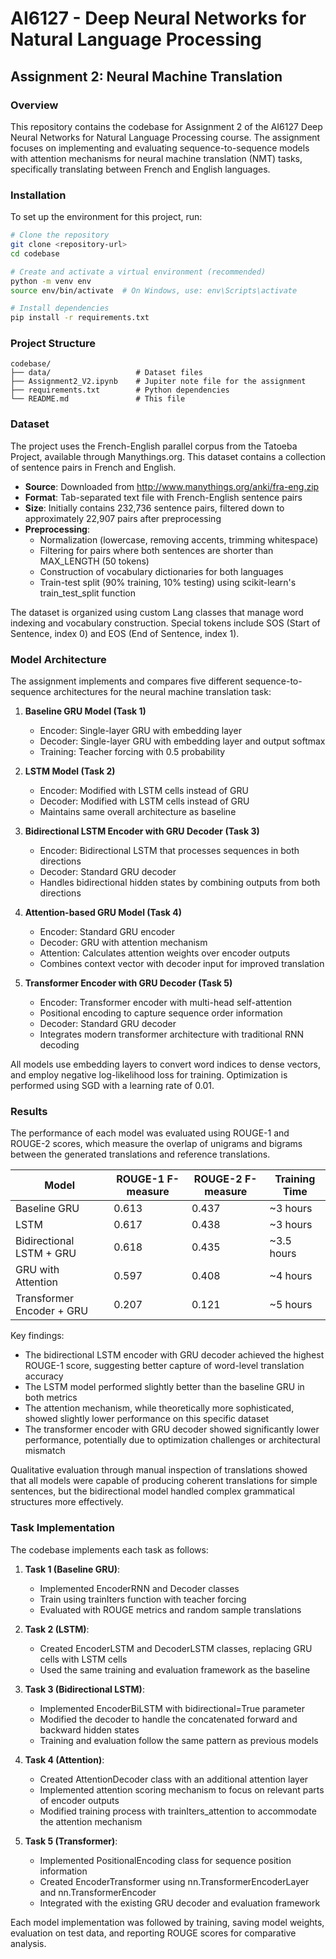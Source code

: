 # AI6127 - Deep Neural Networks for Natural Language Processing

## Assignment 2: Neural Machine Translation

### Overview

This repository contains the codebase for Assignment 2 of the AI6127 Deep Neural Networks for Natural Language Processing course. The assignment focuses on implementing and evaluating sequence-to-sequence models with attention mechanisms for neural machine translation (NMT) tasks, specifically translating between French and English languages.

### Installation

To set up the environment for this project, run:

```bash
# Clone the repository
git clone <repository-url>
cd codebase

# Create and activate a virtual environment (recommended)
python -m venv env
source env/bin/activate  # On Windows, use: env\Scripts\activate

# Install dependencies
pip install -r requirements.txt
```

### Project Structure

```
codebase/
├── data/                   # Dataset files
├── Assignment2_V2.ipynb    # Jupiter note file for the assignment           
├── requirements.txt        # Python dependencies
└── README.md               # This file
```

### Dataset

The project uses the French-English parallel corpus from the Tatoeba Project, available through Manythings.org. This dataset contains a collection of sentence pairs in French and English.

- **Source**: Downloaded from http://www.manythings.org/anki/fra-eng.zip
- **Format**: Tab-separated text file with French-English sentence pairs
- **Size**: Initially contains 232,736 sentence pairs, filtered down to approximately 22,907 pairs after preprocessing
- **Preprocessing**:
  - Normalization (lowercase, removing accents, trimming whitespace)
  - Filtering for pairs where both sentences are shorter than MAX_LENGTH (50 tokens)
  - Construction of vocabulary dictionaries for both languages
  - Train-test split (90% training, 10% testing) using scikit-learn's train_test_split function
  
The dataset is organized using custom Lang classes that manage word indexing and vocabulary construction. Special tokens include SOS (Start of Sentence, index 0) and EOS (End of Sentence, index 1).

### Model Architecture

The assignment implements and compares five different sequence-to-sequence architectures for the neural machine translation task:

1. **Baseline GRU Model (Task 1)**
   - Encoder: Single-layer GRU with embedding layer
   - Decoder: Single-layer GRU with embedding layer and output softmax
   - Training: Teacher forcing with 0.5 probability

2. **LSTM Model (Task 2)**
   - Encoder: Modified with LSTM cells instead of GRU
   - Decoder: Modified with LSTM cells instead of GRU
   - Maintains same overall architecture as baseline

3. **Bidirectional LSTM Encoder with GRU Decoder (Task 3)**
   - Encoder: Bidirectional LSTM that processes sequences in both directions
   - Decoder: Standard GRU decoder
   - Handles bidirectional hidden states by combining outputs from both directions

4. **Attention-based GRU Model (Task 4)**
   - Encoder: Standard GRU encoder
   - Decoder: GRU with attention mechanism
   - Attention: Calculates attention weights over encoder outputs
   - Combines context vector with decoder input for improved translation

5. **Transformer Encoder with GRU Decoder (Task 5)**
   - Encoder: Transformer encoder with multi-head self-attention
   - Positional encoding to capture sequence order information
   - Decoder: Standard GRU decoder
   - Integrates modern transformer architecture with traditional RNN decoding

All models use embedding layers to convert word indices to dense vectors, and employ negative log-likelihood loss for training. Optimization is performed using SGD with a learning rate of 0.01.

### Results

The performance of each model was evaluated using ROUGE-1 and ROUGE-2 scores, which measure the overlap of unigrams and bigrams between the generated translations and reference translations.

| Model                        | ROUGE-1 F-measure | ROUGE-2 F-measure | Training Time |
|------------------------------|-------------------|-------------------|---------------|
| Baseline GRU                 | 0.613             | 0.437             | ~3 hours      |
| LSTM                         | 0.617             | 0.438             | ~3 hours      |
| Bidirectional LSTM + GRU     | 0.618             | 0.435             | ~3.5 hours    |
| GRU with Attention           | 0.597             | 0.408             | ~4 hours      |
| Transformer Encoder + GRU    | 0.207             | 0.121             | ~5 hours      |

Key findings:
- The bidirectional LSTM encoder with GRU decoder achieved the highest ROUGE-1 score, suggesting better capture of word-level translation accuracy
- The LSTM model performed slightly better than the baseline GRU in both metrics
- The attention mechanism, while theoretically more sophisticated, showed slightly lower performance on this specific dataset
- The transformer encoder with GRU decoder showed significantly lower performance, potentially due to optimization challenges or architectural mismatch

Qualitative evaluation through manual inspection of translations showed that all models were capable of producing coherent translations for simple sentences, but the bidirectional model handled complex grammatical structures more effectively.

### Task Implementation

The codebase implements each task as follows:

1. **Task 1 (Baseline GRU)**: 
   - Implemented EncoderRNN and Decoder classes
   - Train using trainIters function with teacher forcing
   - Evaluated with ROUGE metrics and random sample translations

2. **Task 2 (LSTM)**: 
   - Created EncoderLSTM and DecoderLSTM classes, replacing GRU cells with LSTM cells
   - Used the same training and evaluation framework as the baseline

3. **Task 3 (Bidirectional LSTM)**:
   - Implemented EncoderBiLSTM with bidirectional=True parameter
   - Modified the decoder to handle the concatenated forward and backward hidden states
   - Training and evaluation follow the same pattern as previous models

4. **Task 4 (Attention)**:
   - Created AttentionDecoder class with an additional attention layer
   - Implemented attention scoring mechanism to focus on relevant parts of encoder outputs
   - Modified training process with trainIters_attention to accommodate the attention mechanism

5. **Task 5 (Transformer)**:
   - Implemented PositionalEncoding class for sequence position information
   - Created EncoderTransformer using nn.TransformerEncoderLayer and nn.TransformerEncoder
   - Integrated with the existing GRU decoder and evaluation framework

Each model implementation was followed by training, saving model weights, evaluation on test data, and reporting ROUGE scores for comparative analysis.

